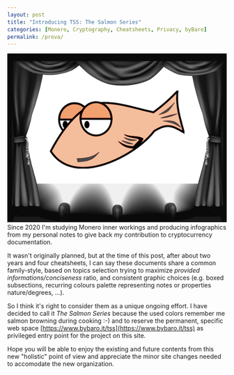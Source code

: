 ```yaml
---
layout: post
title: "Introducing TSS: The Salmon Series"
categories: [Monero, Cryptography, Cheatsheets, Privacy, byBaro]
permalink: /prova/
---
```


![](/images/tssstage.png)
<br>
Since 2020 I'm studying Monero inner workings and producing infographics from my personal notes to give back my contribution to cryptocurrency documentation.

It wasn't originally planned, but at the time of this post, after about two years and four cheatsheets, I can say these documents share a common family-style, based on topics selection trying to maximize _provided informations/conciseness_ ratio, and consistent graphic choices (e.g. boxed subsections, recurring colours palette representing notes or properties nature/degrees, ...).

So I think it's right to consider them as a unique ongoing effort. I have decided to call it _The Salmon Series_ because the used colors remember me salmon browning during cooking :-) and to reserve the permanent, specific web space [https://www.bybaro.it/tss](https://www.bybaro.it/tss) as privileged entry point for the project on this site.

Hope you will be able to enjoy the existing and future contents from this new "holistic" point of view and appreciate the minor site changes needed to accomodate the new organization.
